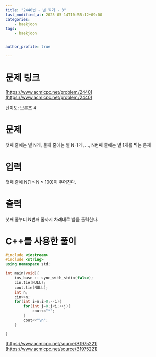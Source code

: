 ```yaml
---
title: "2440번 - 별 찍기 - 3"
last_modified_at: 2025-05-14T10:55:12+09:00
categories:
    - baekjoon
tags:
    - baekjoon


author_profile: true

---
```

# 문제 링크
[https://www.acmicpc.net/problem/2440](https://www.acmicpc.net/problem/2440)

난이도: 브론즈 4

# 문제
첫째 줄에는 별 N개, 둘째 줄에는 별 N-1개, ..., N번째 줄에는 별 1개를 찍는 문제
# 입력
첫째 줄에 N(1 ≤ N ≤ 100)이 주어진다.
# 출력
첫째 줄부터 N번째 줄까지 차례대로 별을 출력한다.

# C++를 사용한 풀이

```cpp
#include <iostream>
#include <string>
using namespace std;

int main(void){
    ios_base :: sync_with_stdio(false); 
    cin.tie(NULL); 
    cout.tie(NULL);
    int n;
    cin>>n;
    for(int i=n;i>0;--i){
        for(int j=0;j<i;++j){
            cout<<"*";
        }
        cout<<"\n";
    }

}
```

[https://www.acmicpc.net/source/31975221](https://www.acmicpc.net/source/31975221)